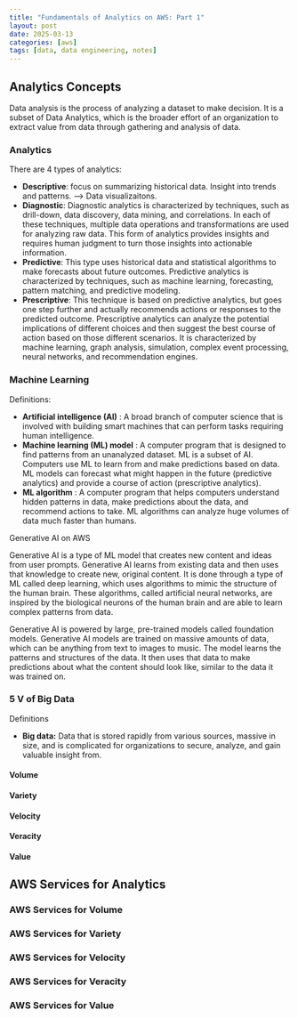 ```yaml
---
title: "Fundamentals of Analytics on AWS: Part 1"
layout: post
date: 2025-03-13
categories: [aws]
tags: [data, data engineering, notes]
---
```

## Analytics Concepts

Data analysis is the process of analyzing a dataset to make decision. It is a subset of Data Analytics, which is the broader effort of an organization to extract value from data through gathering and analysis of data.

### Analytics

There are 4 types of analytics:

- **Descriptive**: focus on summarizing historical data. Insight into trends and patterns. --> Data visualizaitons.
- **Diagnostic**: Diagnostic analytics is characterized by techniques, such as drill-down, data discovery, data mining, and correlations. In each of these techniques, multiple data operations and transformations are used for analyzing raw data. This form of analytics provides insights and requires human judgment to turn those insights into actionable information.
- **Predictive**: This type uses historical data and statistical algorithms to make forecasts about future outcomes. Predictive analytics is characterized by techniques, such as machine learning, forecasting, pattern matching, and predictive modeling.
- **Prescriptive**:  This technique is based on predictive analytics, but goes one step further and actually recommends actions or responses to the predicted outcome. Prescriptive analytics can analyze the potential implications of different choices and then suggest the best course of action based on those different scenarios. It is characterized by machine learning, graph analysis, simulation, complex event processing, neural networks, and recommendation engines.

### Machine Learning

Definitions:

- **Artificial intelligence (AI)** : A broad branch of
  computer science that is involved with building smart machines that can perform tasks requiring human intelligence.
- **Machine learning (ML) model** : A computer program that is designed to find patterns from an unanalyzed dataset. ML is a subset of AI. Computers use ML to learn from and make
  predictions based on data. ML models can forecast what might happen in the future (predictive analytics) and provide a course of action (prescriptive analytics).
- **ML algorithm** : A computer program that helps
  computers understand hidden patterns in data, make predictions about the data, and recommend actions to take. ML algorithms can analyze huge volumes of data much faster than humans.

Generative AI on AWS

Generative AI is a type of ML model that creates new content and ideas from user prompts. Generative AI learns from existing data
and then uses that knowledge to create new, original content. It is done through a type of ML called deep learning, which uses algorithms to mimic the structure of the human brain. These algorithms, called
artificial neural networks, are inspired by the biological neurons of the human brain and are able to learn complex patterns from data.

Generative AI is powered by large, pre-trained models called foundation models. Generative AI models are trained on massive amounts of data, which can be anything from text to images to music. The model learns the patterns and structures of the data. It then uses that data to make predictions about what the content should look like, similar to the data it was trained on.

### 5 V of Big Data

Definitions

- **Big data:** Data that is stored rapidly from various sources, massive in size, and is complicated for organizations to secure, analyze, and gain valuable insight from.

#### Volume

#### Variety

#### Velocity

#### Veracity

#### Value

## AWS Services for Analytics

### AWS Services for Volume

### AWS Services for Variety

### AWS Services for Velocity

### AWS Services for Veracity

### AWS Services for Value
